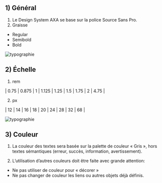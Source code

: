 ## 1) Général

1. Le Design System AXA se base sur la police Source Sans Pro.
2. Graisse

-   Regular
-   Semibold
-   Bold

<img src="../../assets/images/typographie/typo-01.jpg" alt="typographie" class="tk-markdown__img-fullscreen" />

## 2) Échelle

1. rem

| 0.75 | 0.875 | 1 | 1.125 | 1.25 | 1.5 | 1.75 | 2 | 4.75 |

2. px

| 12 | 14 | 16 | 18 | 20 | 24 | 28 | 32 | 68 |

<img src="../../assets/images/typographie/typo-02.jpg" alt="typographie" class="tk-markdown__img-fullscreen" />

## 3) Couleur

1. La couleur des textes sera basée sur la palette de couleur « Gris », hors textes sémantiques (erreur, succès, information, avertissement).

2. L’utilisation d’autres couleurs doit être faite avec grande attention:

-   Ne pas utiliser de couleur pour « décorer »
-   Ne pas changer de couleur les liens ou autres objets déjà définis.
